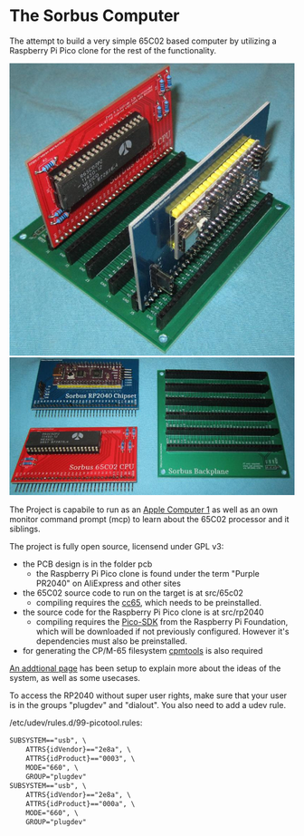 The Sorbus Computer
===================

The attempt to build a very simple 65C02 based computer by utilizing a
Raspberry Pi Pico clone for the rest of the functionality.

![Sorbus assembled](doc/images/SorbusAssembled.jpg)
![Sorbus parts](doc/images/SorbusParts.jpg)

The Project is capabile to run as an [Apple Computer 1](doc/apple1.md)
as well as an own monitor command prompt (mcp) to learn about the 65C02
processor and it siblings.

The project is fully open source, licensend under GPL v3:
  - the PCB design is in the folder pcb
    - the Raspberry Pi Pico clone is found under the term "Purple PR2040"
      on AliExpress and other sites
  - the 65C02 source code to run on the target is at src/65c02
    - compiling requires the [cc65](https://cc65.github.io/), which
      needs to be preinstalled.
  - the source code for the Raspberry Pi Pico clone is at src/rp2040
    - compiling requires the
      [Pico-SDK](https://github.com/raspberrypi/pico-sdk) from the
      Raspberry Pi Foundation, which will be downloaded if not previously
      configured. However it's dependencies must also be preinstalled.
  - for generating the CP/M-65 filesystem
    [cpmtools](https://github.com/lipro-cpm4l/cpmtools) is also required

[An addtional page](https://xayax.net/sorbus/) has been setup to explain more
about the ideas of the system, as well as some usecases.

To access the RP2040 without super user rights, make sure that your user is
in the groups "plugdev" and "dialout". You also need to add a udev rule.

/etc/udev/rules.d/99-picotool.rules:
```
SUBSYSTEM=="usb", \
    ATTRS{idVendor}=="2e8a", \
    ATTRS{idProduct}=="0003", \
    MODE="660", \
    GROUP="plugdev"
SUBSYSTEM=="usb", \
    ATTRS{idVendor}=="2e8a", \
    ATTRS{idProduct}=="000a", \
    MODE="660", \
    GROUP="plugdev"
```

